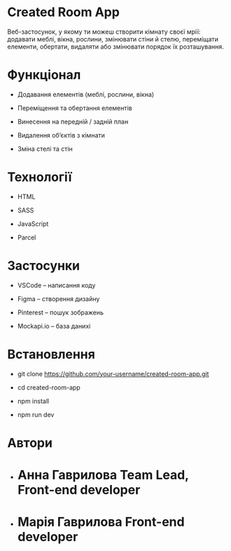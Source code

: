 # Created Room App

Веб-застосунок, у якому ти можеш створити кімнату своєї мрії: додавати меблі, вікна, рослини, змінювати стіни й стелю, переміщати елементи, обертати, видаляти або змінювати порядок їх розташування.

# Функціонал

- Додавання елементів (меблі, рослини, вікна)

- Переміщення та обертання елементів

- Винесення на передній / задній план

- Видалення об’єктів з кімнати

- Зміна стелі та стін

# Технології

- HTML

- SASS

- JavaScript

- Parcel

# Застосунки

- VSCode – написання коду

- Figma – створення дизайну

- Pinterest – пошук зображень

- Mockapi.io – база данихі

# Встановлення

- git clone https://github.com/your-username/created-room-app.git

- cd created-room-app

- npm install

- npm run dev

# Автори

- # Анна Гаврилова Team Lead, Front-end developer

- # Марія Гаврилова Front-end developer

